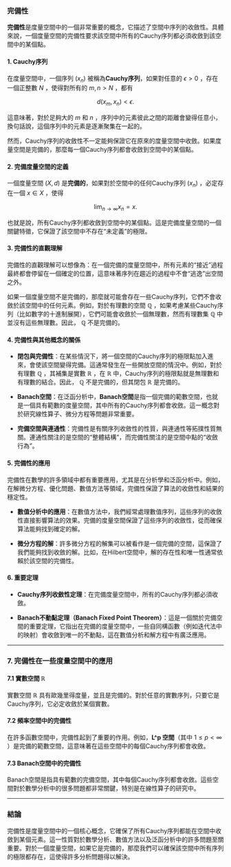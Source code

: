 ### 完備性

**完備性**是度量空間中的一個非常重要的概念，它描述了空間中序列的收斂性。具體來說，一個度量空間的完備性要求該空間中所有的Cauchy序列都必須收斂到該空間中的某個點。

#### 1. Cauchy序列

在度量空間中，一個序列  $`(x_n)`$  被稱為**Cauchy序列**，如果對任意的  $`\epsilon > 0`$ ，存在一個正整數  $`N`$ ，使得對所有的  $`m, n > N`$ ，都有

```math
d(x_m, x_n) < \epsilon.
```

這意味著，對於足夠大的  $`m`$  和  $`n`$ ，序列中的元素彼此之間的距離會變得任意小，換句話說，這個序列中的元素是逐漸聚集在一起的。

然而，Cauchy序列的收斂性不一定能夠保證它在原來的度量空間中收斂。如果度量空間是完備的，那麼每一個Cauchy序列都會收斂到空間中的某個點。

#### 2. 完備度量空間的定義

一個度量空間  $`(X, d)`$  是**完備的**，如果對於空間中的任何Cauchy序列  $`(x_n)`$ ，必定存在一個  $`x \in X`$ ，使得

```math
\lim_{n \to \infty} x_n = x.
```

也就是說，所有Cauchy序列都收斂到空間中的某個點。這是完備度量空間的一個關鍵特徵，它保證了該空間中不存在“未定義”的極限。

#### 3. 完備性的直觀理解

完備性的直觀理解可以想像為：在一個完備的度量空間中，所有元素的“接近”過程最終都會停留在一個確定的位置，這意味著序列在趨近的過程中不會“逃逸”出空間之外。

如果一個度量空間不是完備的，那麼就可能會存在一些Cauchy序列，它們不會收斂於該空間中的任何元素。例如，對於有理數的空間  $`\mathbb{Q}`$ ，如果考慮某些Cauchy序列（比如數字的十進制展開），它們可能會收斂於一個無理數，然而有理數集  $`\mathbb{Q}`$  中並沒有這些無理數。因此， $`\mathbb{Q}`$  不是完備的。

#### 4. 完備性與其他概念的關係

- **閉包與完備性**：在某些情況下，將一個空間的Cauchy序列的極限點加入進來，會使該空間變得完備。這通常發生在一些開放空間的情況中。例如，對於有理數  $`\mathbb{Q}`$ ，其補集是實數  $`\mathbb{R}`$ ，在  $`\mathbb{R}`$  中，Cauchy序列的極限點就是無理數和有理數的結合。因此， $`\mathbb{Q}`$  不是完備的，但其閉包  $`\mathbb{R}`$  是完備的。

- **Banach空間**：在泛函分析中，**Banach空間**是指一個完備的範數空間，也就是一個具有範數的度量空間，其中所有的Cauchy序列都會收斂。這一概念對於研究線性算子、微分方程等問題非常重要。

- **完備空間與連通性**：完備性是有關序列收斂性的性質，與連通性等拓撲性質無關。連通性關注的是空間的“整體結構”，而完備性關注的是空間中點的“收斂行為”。

#### 5. 完備性的應用

完備性在數學的許多領域中都有重要應用，尤其是在分析學和泛函分析中。例如，在解微分方程、優化問題、數值方法等領域，完備性保證了算法的收斂性和結果的穩定性。

- **數值分析中的應用**：在數值方法中，我們經常處理數值序列，這些序列的收斂性直接影響算法的效果。完備的度量空間保證了這些序列的收斂性，從而確保算法能夠找到確定的解。

- **微分方程的解**：許多微分方程的解集可以被看作是一個完備的空間，這保證了我們能夠找到收斂的解。比如，在Hilbert空間中，解的存在性和唯一性通常依賴於該空間的完備性。

#### 6. 重要定理

- **Cauchy序列收斂性定理**：在完備度量空間中，所有的Cauchy序列都必須收斂。
  
- **Banach不動點定理（Banach Fixed Point Theorem）**：這是一個關於完備空間的重要定理，它指出在完備的度量空間中，一些自同構函數（例如迭代法中的映射）會收斂到唯一的不動點，這在數值分析和解方程中有廣泛應用。

---

### 7. 完備性在一些度量空間中的應用

#### 7.1 實數空間  $`\mathbb{R}`$ 

實數空間  $`\mathbb{R}`$  具有歐幾里得度量，並且是完備的。對於任意的實數序列，只要它是Cauchy序列，它必定收斂於某個實數。

#### 7.2 頻率空間中的完備性

在許多函數空間中，完備性起到了重要的作用。例如，**L^p 空間**（其中  $`1 \leq p < \infty`$ ）是完備的範數空間，這意味著在這些空間中的每個Cauchy序列都會收斂。

#### 7.3 Banach空間中的完備性

Banach空間是指具有範數的完備空間，其中每個Cauchy序列都會收斂。這些空間對於數學分析中的很多問題都非常關鍵，特別是在線性算子的研究中。

---

### 結論

完備性是度量空間中的一個核心概念，它確保了所有Cauchy序列都能在空間中收斂到某個元素。這一性質對於數學分析、數值方法以及泛函分析中的許多問題至關重要。對於一個度量空間，如果它是完備的，那麼我們可以確保該空間中所有序列的極限都存在，這使得許多分析問題得以解決。